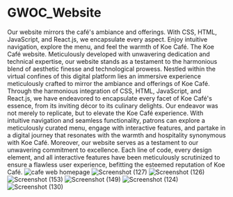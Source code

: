 # GWOC_Website
Our website mirrors the café's ambiance and offerings. With CSS, HTML, JavaScript, and React.js, we encapsulate every aspect. Enjoy intuitive navigation, explore the menu, and feel the warmth of Koe Café.
The Koe Café website. Meticulously developed with unwavering dedication and technical expertise, our website stands as a testament to the harmonious blend of aesthetic finesse and technological prowess. Nestled within the virtual confines of this digital platform lies an immersive experience meticulously crafted to mirror the ambiance and offerings of Koe Café. Through the harmonious integration of CSS, HTML, JavaScript, and React.js, we have endeavored to encapsulate every facet of Koe Café's essence, from its inviting décor to its culinary delights. Our endeavor was not merely to replicate, but to elevate the Koe Café experience. With intuitive navigation and seamless functionality, patrons can explore a meticulously curated menu, engage with interactive features, and partake in a digital journey that resonates with the warmth and hospitality synonymous with Koe Café. Moreover, our website serves as a testament to our unwavering commitment to excellence. Each line of code, every design element, and all interactive features have been meticulously scrutinized to ensure a flawless user experience, befitting the esteemed reputation of Koe Café.
![cafe web homepage ](https://github.com/preeshaSheth/GWOC_Website/assets/148615465/91f2c5bf-c89c-4e71-a631-f4376b07a1fc)
![Screenshot (127)](https://github.com/preeshaSheth/GWOC_Website/assets/148615465/063d27e9-048b-4397-b869-134b2e068bb2)
![Screenshot (126)](https://github.com/preeshaSheth/GWOC_Website/assets/148615465/0e6eef1c-6c65-463b-8c1b-679d18dd9537)
![Screenshot (153)](https://github.com/preeshaSheth/GWOC_Website/assets/148615465/fea93ceb-a3ef-4d19-8178-0343819a8a08)
![Screenshot (149)](https://github.com/preeshaSheth/GWOC_Website/assets/148615465/0f34cc0c-d609-4abb-9975-ebf34d17e3fe)
![Screenshot (124)](https://github.com/preeshaSheth/GWOC_Website/assets/148615465/4c205ce1-4bd1-4615-967f-4a356e5925c5)
![Screenshot (130)](https://github.com/preeshaSheth/GWOC_Website/assets/148615465/8ca003c2-7019-4334-bdfc-ee8b7d1abebe)



